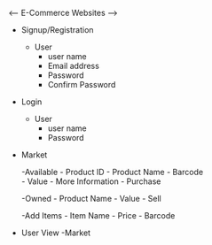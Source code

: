 <-- E-Commerce Websites -->

- Signup/Registration
   
    - User
        - user name
        - Email address
        - Password
        - Confirm Password


- Login
   
    - User
        - user name
        - Password


- Market
    
    -Available
        - Product ID
        - Product Name
        - Barcode  
        - Value
        - More Information 
        - Purchase
    
    -Owned
        - Product Name
        - Value
        - Sell
    
    -Add Items
        - Item Name
        - Price
        - Barcode 




- User View
    -Market


    

